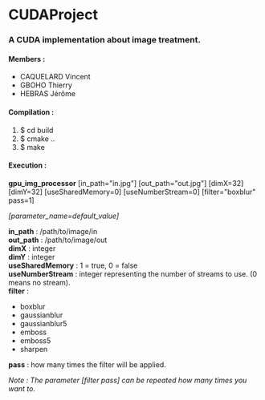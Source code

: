 # CUDAProject
### A CUDA implementation about image treatment.

#### Members :
- CAQUELARD Vincent
- GBOHO Thierry
- HEBRAS Jérôme

#### Compilation :
1. $ cd build
2. $ cmake ..
3. $ make
  
#### Execution :  
**gpu_img_processor** \[in_path="in.jpg"] \[out_path="out.jpg"] \[dimX=32] \[dimY=32] \[useSharedMemory=0] \[useNumberStream=0] \[filter="boxblur" pass=1]  

*\[parameter_name=default_value]*
  
**in_path** : /path/to/image/in  
**out_path** : /path/to/image/out  
**dimX** : integer  
**dimY** : integer  
**useSharedMemory** : 1 = true, 0 = false  
**useNumberStream** : integer representing the number of streams to use. (0 means no stream).  
**filter** :  
- boxblur
- gaussianblur
- gaussianblur5
- emboss
- emboss5
- sharpen

**pass** : how many times the filter will be applied.  
  
*Note : The parameter \[filter pass] can be repeated how many times you want to.*
